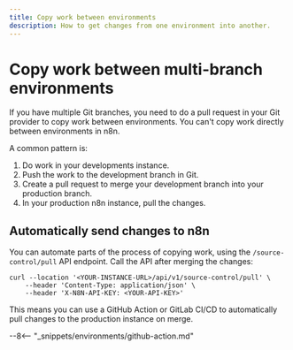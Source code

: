 ```yaml
---
title: Copy work between environments
description: How to get changes from one environment into another.
---
```


# Copy work between multi-branch environments

If you have multiple Git branches, you need to do a pull request in your Git provider to copy work between environments. You can't copy work directly between environments in n8n. 

A common pattern is:

1. Do work in your developments instance.
1. Push the work to the development branch in Git.
1. Create a pull request to merge your development branch into your production branch.
1. In your production n8n instance, pull the changes.

## Automatically send changes to n8n

You can automate parts of the process of copying work, using the `/source-control/pull` API endpoint. Call the API after merging the changes:

```curl
curl --location '<YOUR-INSTANCE-URL>/api/v1/source-control/pull' \
	--header 'Content-Type: application/json' \
	--header 'X-N8N-API-KEY: <YOUR-API-KEY>'
```

This means you can use a GitHub Action or GitLab CI/CD to automatically pull changes to the production instance on merge.

--8<-- "_snippets/environments/github-action.md"

